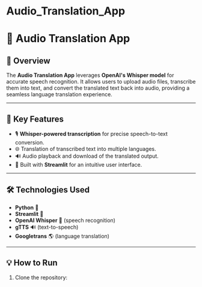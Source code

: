 # Audio_Translation_App
# 🎵 Audio Translation App

## 🌟 Overview
The **Audio Translation App** leverages **OpenAI's Whisper model** for accurate speech recognition. It allows users to upload audio files, transcribe them into text, and convert the translated text back into audio, providing a seamless language translation experience.  

---

## 🚀 Key Features
- 🎙️ **Whisper-powered transcription** for precise speech-to-text conversion.  
- 🌐 Translation of transcribed text into multiple languages.  
- 🔊 Audio playback and download of the translated output.  
- 🎈 Built with **Streamlit** for an intuitive user interface.  

---

## 🛠️ Technologies Used
- **Python** 🐍  
- **Streamlit** 🎈  
- **OpenAI Whisper** 🧠 (speech recognition)  
- **gTTS** 🔊 (text-to-speech)  
- **Googletrans** 🌎 (language translation)  

---

## 💡 How to Run
1. Clone the repository:  
   ```bash


